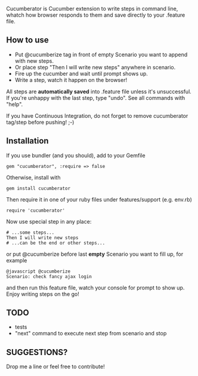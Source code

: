 Cucumberator is Cucumber extension to write steps in command line, whatch how browser responds to them and save directly to your .feature file.

## How to use

* Put @cucumberize tag in front of empty Scenario you want to append with new steps.
* Or place step "Then I will write new steps" anywhere in scenario.
* Fire up the cucumber and wait until prompt shows up.
* Write a step, watch it happen on the browser! 

All steps are **automatically saved** into .feature file unless it's unsuccessful. If you're unhappy with the last step, type "undo". See all commands with "help".

If you have Continuous Integration, do not forget to remove cucumberator tag/step before pushing! ;-)

## Installation

If you use bundler (and you should), add to your Gemfile
	
	gem "cucumberator", :require => false
		
Otherwise, install with
	
	gem install cucumberator

Then require it in one of your ruby files under features/support (e.g. env.rb)
	
	require 'cucumberator'

Now use special step in any place:

	# ...some steps...
	Then I will write new steps
	# ...can be the end or other steps...

or put @cucumberize before last **empty** Scenario you want to fill up, for example

	@javascript @cucumberize
	Scenario: check fancy ajax login

and then run this feature file, watch your console for prompt to show up. Enjoy writing steps on the go!

## TODO

* tests
* "next" command to execute next step from scenario and stop

## SUGGESTIONS?

Drop me a line or feel free to contribute!